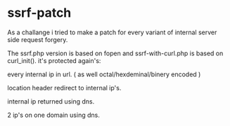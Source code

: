 # ssrf-patch
As a challange i tried to make a patch for every variant of internal server side request forgery.

The ssrf.php version is based on fopen and ssrf-with-curl.php is based on curl_init().
it's protected again's:

every internal ip in url. ( as well octal/hexdeminal/binery encoded )

location header redirect to internal ip's.

internal ip returned using dns.

2 ip's on one domain using dns.
